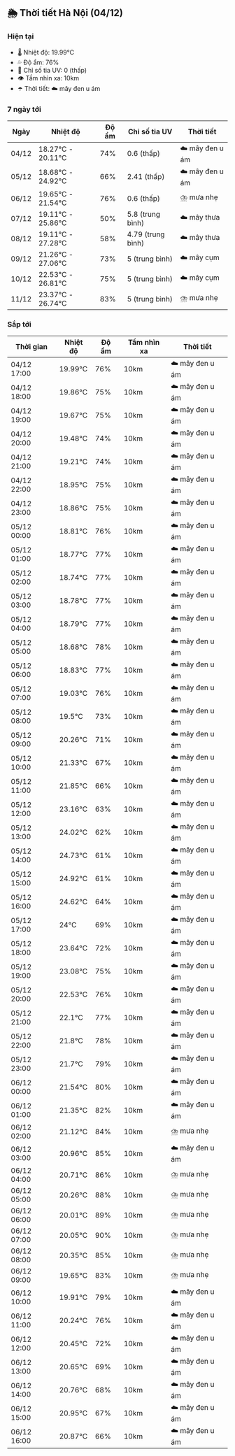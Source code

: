 ## 🌦️ Thời tiết Hà Nội (04/12)

### Hiện tại

- 🌡️ Nhiệt độ: 19.99℃
- 💦 Độ ẩm: 76%
- 🌟 Chỉ số tia UV: 0 (thấp)
- 👁️ Tầm nhìn xa: 10km
- ☂️ Thời tiết: ☁️ mây đen u ám

### 7 ngày tới

| Ngày | Nhiệt độ | Độ ẩm | Chỉ số tia UV | Thời tiết |
| --- | --- | --- | --- | --- |
| 04/12 | 18.27℃ - 20.11℃ | 74% | 0.6 (thấp) | ☁️ mây đen u ám |
| 05/12 | 18.68℃ - 24.92℃ | 66% | 2.41 (thấp) | ☁️ mây đen u ám |
| 06/12 | 19.65℃ - 21.54℃ | 76% | 0.6 (thấp) | ⛈️ mưa nhẹ |
| 07/12 | 19.11℃ - 25.86℃ | 50% | 5.8 (trung bình) | ☁️ mây thưa |
| 08/12 | 19.11℃ - 27.28℃ | 58% | 4.79 (trung bình) | ☁️ mây thưa |
| 09/12 | 21.26℃ - 27.06℃ | 73% | 5 (trung bình) | ☁️ mây cụm |
| 10/12 | 22.53℃ - 26.81℃ | 75% | 5 (trung bình) | ☁️ mây cụm |
| 11/12 | 23.37℃ - 26.74℃ | 83% | 5 (trung bình) | ⛈️ mưa nhẹ |

### Sắp tới

| Thời gian | Nhiệt độ | Độ ẩm | Tầm nhìn xa | Thời tiết |
| --- | --- | --- | --- | --- |
| 04/12 17:00 | 19.99℃ | 76% | 10km | ☁️ mây đen u ám |
| 04/12 18:00 | 19.86℃ | 75% | 10km | ☁️ mây đen u ám |
| 04/12 19:00 | 19.67℃ | 75% | 10km | ☁️ mây đen u ám |
| 04/12 20:00 | 19.48℃ | 74% | 10km | ☁️ mây đen u ám |
| 04/12 21:00 | 19.21℃ | 74% | 10km | ☁️ mây đen u ám |
| 04/12 22:00 | 18.95℃ | 75% | 10km | ☁️ mây đen u ám |
| 04/12 23:00 | 18.86℃ | 75% | 10km | ☁️ mây đen u ám |
| 05/12 00:00 | 18.81℃ | 76% | 10km | ☁️ mây đen u ám |
| 05/12 01:00 | 18.77℃ | 77% | 10km | ☁️ mây đen u ám |
| 05/12 02:00 | 18.74℃ | 77% | 10km | ☁️ mây đen u ám |
| 05/12 03:00 | 18.78℃ | 77% | 10km | ☁️ mây đen u ám |
| 05/12 04:00 | 18.79℃ | 77% | 10km | ☁️ mây đen u ám |
| 05/12 05:00 | 18.68℃ | 78% | 10km | ☁️ mây đen u ám |
| 05/12 06:00 | 18.83℃ | 77% | 10km | ☁️ mây đen u ám |
| 05/12 07:00 | 19.03℃ | 76% | 10km | ☁️ mây đen u ám |
| 05/12 08:00 | 19.5℃ | 73% | 10km | ☁️ mây đen u ám |
| 05/12 09:00 | 20.26℃ | 71% | 10km | ☁️ mây đen u ám |
| 05/12 10:00 | 21.33℃ | 67% | 10km | ☁️ mây đen u ám |
| 05/12 11:00 | 21.85℃ | 66% | 10km | ☁️ mây đen u ám |
| 05/12 12:00 | 23.16℃ | 63% | 10km | ☁️ mây đen u ám |
| 05/12 13:00 | 24.02℃ | 62% | 10km | ☁️ mây đen u ám |
| 05/12 14:00 | 24.73℃ | 61% | 10km | ☁️ mây đen u ám |
| 05/12 15:00 | 24.92℃ | 61% | 10km | ☁️ mây đen u ám |
| 05/12 16:00 | 24.62℃ | 64% | 10km | ☁️ mây đen u ám |
| 05/12 17:00 | 24℃ | 69% | 10km | ☁️ mây đen u ám |
| 05/12 18:00 | 23.64℃ | 72% | 10km | ☁️ mây đen u ám |
| 05/12 19:00 | 23.08℃ | 75% | 10km | ☁️ mây đen u ám |
| 05/12 20:00 | 22.53℃ | 76% | 10km | ☁️ mây đen u ám |
| 05/12 21:00 | 22.1℃ | 77% | 10km | ☁️ mây đen u ám |
| 05/12 22:00 | 21.8℃ | 78% | 10km | ☁️ mây đen u ám |
| 05/12 23:00 | 21.7℃ | 79% | 10km | ☁️ mây đen u ám |
| 06/12 00:00 | 21.54℃ | 80% | 10km | ☁️ mây đen u ám |
| 06/12 01:00 | 21.35℃ | 82% | 10km | ☁️ mây đen u ám |
| 06/12 02:00 | 21.12℃ | 84% | 10km | ⛈️ mưa nhẹ |
| 06/12 03:00 | 20.96℃ | 85% | 10km | ☁️ mây đen u ám |
| 06/12 04:00 | 20.71℃ | 86% | 10km | ⛈️ mưa nhẹ |
| 06/12 05:00 | 20.26℃ | 88% | 10km | ⛈️ mưa nhẹ |
| 06/12 06:00 | 20.01℃ | 89% | 10km | ⛈️ mưa nhẹ |
| 06/12 07:00 | 20.05℃ | 90% | 10km | ⛈️ mưa nhẹ |
| 06/12 08:00 | 20.35℃ | 85% | 10km | ⛈️ mưa nhẹ |
| 06/12 09:00 | 19.65℃ | 83% | 10km | ⛈️ mưa nhẹ |
| 06/12 10:00 | 19.91℃ | 79% | 10km | ☁️ mây đen u ám |
| 06/12 11:00 | 20.24℃ | 76% | 10km | ☁️ mây đen u ám |
| 06/12 12:00 | 20.45℃ | 72% | 10km | ☁️ mây đen u ám |
| 06/12 13:00 | 20.65℃ | 69% | 10km | ☁️ mây đen u ám |
| 06/12 14:00 | 20.76℃ | 68% | 10km | ☁️ mây đen u ám |
| 06/12 15:00 | 20.95℃ | 67% | 10km | ☁️ mây đen u ám |
| 06/12 16:00 | 20.87℃ | 66% | 10km | ☁️ mây đen u ám |
